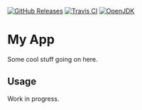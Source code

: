 [![GitHub Releases](https://img.shields.io/github/release/jetbrains/kotlin)](https://github.com/jetbrains/kotlin/releases)
[![Travis CI](https://img.shields.io/travis/com/jetbrains/pty4j)](https://www.travis-ci.com/github/jetbrains/pty4j)
[![OpenJDK](https://img.shields.io/badge/JDK-11+-informational)](https://openjdk.java.net/projects/jdk/11)

# My App

Some cool stuff going on here.

## Usage

Work in progress.
